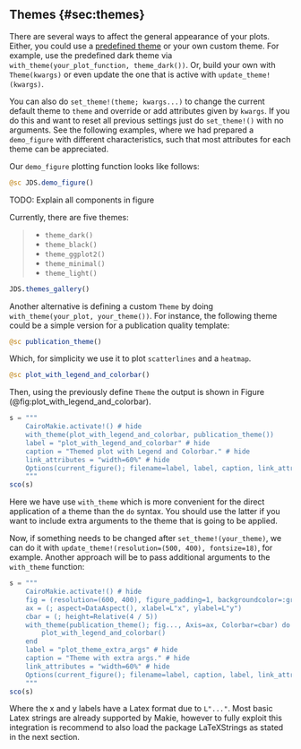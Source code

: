 ## Themes {#sec:themes}

There are several ways to affect the general appearance of your plots.
Either, you could use a [predefined theme](https://docs.makie.org/stable/documentation/theming/predefined_themes/) or your own custom theme.
For example, use the predefined dark theme via `with_theme(your_plot_function, theme_dark())`.
Or, build your own with `Theme(kwargs)` or even update the one that is active with `update_theme!(kwargs)`.

You can also do `set_theme!(theme; kwargs...)` to change the current default theme to `theme` and override or add attributes given by `kwargs`.
If you do this and want to reset all previous settings just do `set_theme!()` with no arguments.
See the following examples, where we had prepared a `demo_figure` with different characteristics, such that most attributes for each theme can be appreciated.

Our `demo_figure` plotting function looks like follows:

```jl
@sc JDS.demo_figure()
```

TODO: Explain all components in figure

Currently, there are five themes:

> - `theme_dark()`
> - `theme_black()`
> - `theme_ggplot2()`
> - `theme_minimal()`
> - `theme_light()`

```jl
JDS.themes_gallery()
```

Another alternative is defining a custom `Theme` by doing `with_theme(your_plot, your_theme())`.
For instance, the following theme could be a simple version for a publication quality template:

```jl
@sc publication_theme()
```

Which, for simplicity we use it to plot `scatterlines` and a `heatmap`.

```jl
@sc plot_with_legend_and_colorbar()
```

Then, using the previously define `Theme` the output is shown in Figure (@fig:plot_with_legend_and_colorbar).

```jl
s = """
    CairoMakie.activate!() # hide
    with_theme(plot_with_legend_and_colorbar, publication_theme())
    label = "plot_with_legend_and_colorbar" # hide
    caption = "Themed plot with Legend and Colorbar." # hide
    link_attributes = "width=60%" # hide
    Options(current_figure(); filename=label, label, caption, link_attributes) # hide
    """
sco(s)
```

Here we have use `with_theme` which is more convenient for the direct application of a theme than the `do` syntax. You should use the latter if you want to include extra arguments to the theme that is going to be applied.

Now, if something needs to be changed after `set_theme!(your_theme)`, we can do it with `update_theme!(resolution=(500, 400), fontsize=18)`, for example.
Another approach will be to pass additional arguments to the `with_theme` function:

```jl
s = """
    CairoMakie.activate!() # hide
    fig = (resolution=(600, 400), figure_padding=1, backgroundcolor=:grey90)
    ax = (; aspect=DataAspect(), xlabel=L"x", ylabel=L"y")
    cbar = (; height=Relative(4 / 5))
    with_theme(publication_theme(); fig..., Axis=ax, Colorbar=cbar) do
        plot_with_legend_and_colorbar()
    end
    label = "plot_theme_extra_args" # hide
    caption = "Theme with extra args." # hide
    link_attributes = "width=60%" # hide
    Options(current_figure(); filename=label, caption, label, link_attributes) # hide
    """
sco(s)
```

Where the x and y labels have a Latex format due to `L"..."`.
Most basic Latex strings are already supported by Makie, however to fully exploit this integration is recommend to also load the package LaTeXStrings as stated in the next section.
